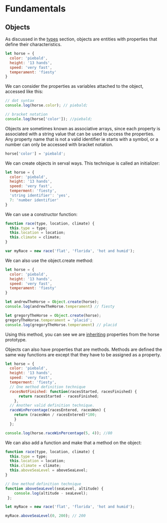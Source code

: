 # Fundamentals

## Objects

As discussed in the [types](../overview/types-data-types.md#object) section, objects are entities with properties that define their characteristics.

```javascript
let horse = {
  color: 'piebald',
  height: '13 hands',
  speed: 'very fast',
  temperament: 'fiesty'
}
```

We can consider the properties as variables attached to the object, accessed like this:

```javascript
// dot syntax
console.log(horse.color); // piebald;

// bracket notation
console.log(horse['color']); //piebald;
```

Objects are sometimes known as associative arrays, since each property is associated with a string value that can be used to access the properties. Any property name that is not a valid identifier ie starts with a symbol, or a number can only be accessed with bracket notation.

```javascript
horse['color'] = 'piebald';
```

We can create objects in serval ways. This technique is called an initializer:

```javascript
let horse = {
  color: 'piebald',
  height: '13 hands',
  speed: 'very fast',
  temperment: 'fiesty',
  'string identifier': 'yes',
  7: 'number identifier'
}
```

We can use a constructor function:

```javascript
function race(type, location, climate) {
  this.type = type;
  this.location = location;
  this.climate = climate;
}

var myRace = new race('flat', 'florida', 'hot and humid');
```

We can also use the object.create method:

```javascript
let horse = {
  color: 'piebald',
  height: '13 hands',
  speed: 'very fast',
  temperament: 'fiesty'
}

let andrewTheHorse = Object.create(horse);
console.log(andrewTheHorse.temperament) // fiesty

let gregoryTheHorse = Object.create(horse);
gregoryTheHorse.temperament = 'placid';
console.log(gregoryTheHorse.temperament) // placid
```

Using this method, you can see we are [inheriting](../overview/prototypes-inheritance.md) properties from the horse prototype.

Objects can also have properties that are methods. Methods are defined the same way functions are except that they have to be assigned as a property.

```javascript
let horse = {
  color: 'piebald',
  height: '13 hands',
  speed: 'very fast',
  temperment: 'fiesty',
  // One method definition technique
  racesNotFinished: function(racesStarted, racesFinished) {
      return racesStarted - racesFinished;
    },
  // Another valid definition technique.
  raceWinPercentage(racesEntered, racesWon) {
    return (racesWon / racesEntered)*100;
    }
  };

console.log(horse.raceWinPercentage(5, 4)); //80

```

We can also add a function and make that a method on the object:

```javascript
function race(type, location, climate) {
  this.type = type;
  this.location = location;
  this.climate = climate;
  this.aboveSeaLevel = aboveSeaLevel;
}

// One method definition technique
function aboveSeaLevel(seaLevel, altitude) {
    console.log(altitude - seaLevel);
 };

let myRace = new race('flat', 'florida', 'hot and humid');

myRace.aboveSeaLevel(0, 200); // 200
```
